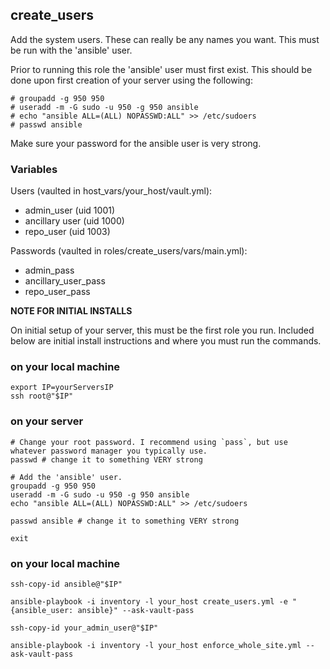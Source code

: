 ## create_users

Add the system users. These can really be any names you want. This must be run with the 'ansible' user.

Prior to running this role the 'ansible' user must first exist. This should be done upon first creation of your server using the following:

    # groupadd -g 950 950
    # useradd -m -G sudo -u 950 -g 950 ansible
    # echo "ansible ALL=(ALL) NOPASSWD:ALL" >> /etc/sudoers
    # passwd ansible

Make sure your password for the ansible user is very strong.

### Variables
Users (vaulted in host_vars/your_host/vault.yml):
- admin_user (uid 1001)
- ancillary user (uid 1000)
- repo_user (uid 1003)

Passwords (vaulted in roles/create_users/vars/main.yml):
- admin_pass
- ancillary_user_pass
- repo_user_pass


**NOTE FOR INITIAL INSTALLS**

On initial setup of your server, this must be the first role you run. Included below are initial install instructions and where you must run the commands.

### on your local machine

    export IP=yourServersIP
    ssh root@"$IP"

### on your server

    # Change your root password. I recommend using `pass`, but use whatever password manager you typically use.
    passwd # change it to something VERY strong

    # Add the 'ansible' user.
    groupadd -g 950 950
    useradd -m -G sudo -u 950 -g 950 ansible
    echo "ansible ALL=(ALL) NOPASSWD:ALL" >> /etc/sudoers

    passwd ansible # change it to something VERY strong

    exit

### on your local machine

    ssh-copy-id ansible@"$IP"

    ansible-playbook -i inventory -l your_host create_users.yml -e "{ansible_user: ansible}" --ask-vault-pass

    ssh-copy-id your_admin_user@"$IP"

    ansible-playbook -i inventory -l your_host enforce_whole_site.yml --ask-vault-pass

